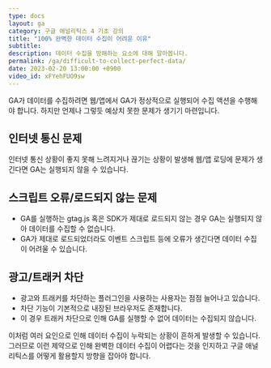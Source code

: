 ```yaml
---
type: docs
layout: ga
category: 구글 애널리틱스 4 기초 강의
title: "100% 완벽한 데이터 수집이 어려운 이유"
subtitle: 
description: 데이터 수집을 방해하는 요소에 대해 알아봅니다.
permalink: /ga/difficult-to-collect-perfect-data/
date: 2023-02-20 13:00:00 +0900
video_id: xFYehFUO9sw
---
```


GA가 데이터를 수집하려면 웹/앱에서 GA가 정상적으로 실행되어 수집 액션을 수행해야 합니다. 하지만 언제나 그렇듯 예상치 못한 문제가 생기기 마련입니다.

## 인터넷 통신 문제

인터넷 통신 상황이 좋지 못해 느려지거나 끊기는 상황이 발생해 웹/앱 로딩에 문제가 생긴다면 GA는 실행되지 않을 수 있습니다.

## 스크립트 오류/로드되지 않는 문제

- GA를 실행하는 gtag.js 혹은 SDK가 제대로 로드되지 않는 경우 GA는 실행되지 않아 데이터를 수집할 수 없습니다.
- GA가 제대로 로드되었더라도 이벤트 스크립트 등에 오류가 생긴다면 데이터 수집이 어려울 수 있습니다.

## 광고/트래커 차단

- 광고와 트래커를 차단하는 플러그인을 사용하는 사용자는 점점 늘어나고 있습니다.
- 차단 기능이 기본적으로 내장된 브라우저도 존재합니다.
- 이 경우 트래커 차단으로 인해 GA를 실행할 수 없어 데이터는 수집되지 않습니다.

이처럼 여러 요인으로 인해 데이터 수집이 누락되는 상황이 흔하게 발생할 수 있습니다. 그러므로 이런 제약으로 인해 완벽한 데이터 수집이 어렵다는 것을 인지하고 구글 애널리틱스를 어떻게 활용할지 방향을 잡아야 합니다.
